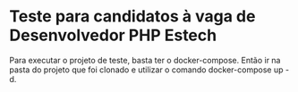 #  Teste para candidatos à vaga de Desenvolvedor PHP Estech

Para executar o projeto de teste, basta ter o docker-compose. Então ir na pasta do projeto que foi clonado e utilizar o comando docker-compose up -d.
